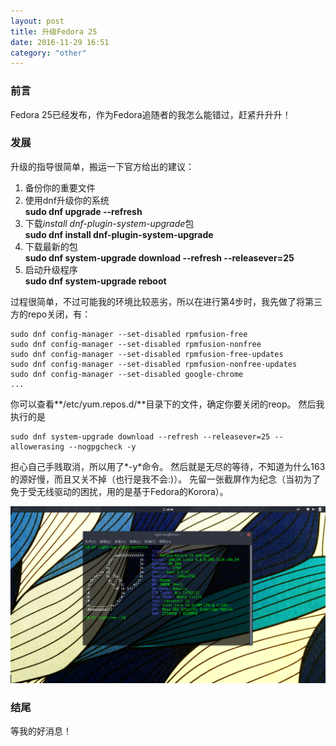 ```yaml
---
layout: post
title: 升级Fedora 25
date: 2016-11-29 16:51
category: "other"
---
```


### 前言
Fedora 25已经发布，作为Fedora追随者的我怎么能错过，赶紧升升升！

### 发展
升级的指导很简单，搬运一下官方给出的建议：

1. 备份你的重要文件
2. 使用dnf升级你的系统<br>**sudo dnf upgrade --refresh**
3. 下载*install dnf-plugin-system-upgrade*包<br>**sudo dnf install dnf-plugin-system-upgrade**
4. 下载最新的包<br>**sudo dnf system-upgrade download --refresh --releasever=25**
5. 启动升级程序<br>**sudo dnf system-upgrade reboot**

过程很简单，不过可能我的环境比较恶劣，所以在进行第4步时，我先做了将第三方的repo关闭，有：

```shell
sudo dnf config-manager --set-disabled rpmfusion-free
sudo dnf config-manager --set-disabled rpmfusion-nonfree
sudo dnf config-manager --set-disabled rpmfusion-free-updates
sudo dnf config-manager --set-disabled rpmfusion-nonfree-updates
sudo dnf config-manager --set-disabled google-chrome
...
```

你可以查看**/etc/yum.repos.d/**目录下的文件，确定你要关闭的reop。
然后我执行的是

```shell
sudo dnf system-upgrade download --refresh --releasever=25 --allowerasing --nogpgcheck -y
```

担心自己手贱取消，所以用了*-y*命令。
然后就是无尽的等待，不知道为什么163的源好慢，而且又关不掉（也行是我不会:)）。
先留一张截屏作为纪念（当初为了免于受无线驱动的困扰，用的是基于Fedora的Korora）。

![Screen](/images/other/Update-Fedora.png)

### 结尾
等我的好消息！
